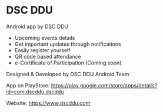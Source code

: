 # DSC DDU
Android app by DSC DDU

- Upcoming events details
- Get important updates through notifications
- Easily register yourself
- QR code based attendance
- e-Certificate of Participation (Coming soon) 

Designed & Developed by DSC DDU Android Team

App on PlayStore: https://play.google.com/store/apps/details?id=com.dscddu.dscddu

Website: https://www.dscddu.com

